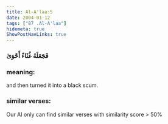 ```yaml
---
title: Al-A'laa:5
date: 2004-01-12
tags: ["87 .Al-A'laa"]
hidemeta: true 
ShowPostNavLinks: true 
---
```

### فَجَعَلَهُ غُثَاءً أَحْوَىٰ
### meaning: 
and then turned it into a black scum.
### similar verses: 

Our AI only can find similar verses with similarity score > 50% 




